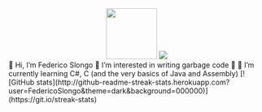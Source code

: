 <div id="header" align="center">
  <img src="https://avatars.githubusercontent.com/u/73640124?v=4" width="100"/>  
  <img src = "https://komarev.com/ghpvc/?username=FedericoSlongo">
</div>
👋 Hi, I’m Federico Slongo 💖 I’m interested in writing garbage code 💖 🌱 I’m currently learning C#, C (and the very basics of Java and Assembly)   
[![GitHub stats](http://github-readme-streak-stats.herokuapp.com?user=FedericoSlongo&theme=dark&background=000000)](https://git.io/streak-stats)
